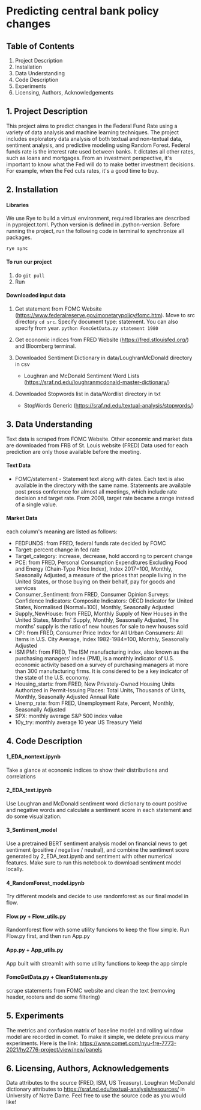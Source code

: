 # Predicting central bank policy changes

## Table of Contents
1. Project Description
2. Installation
3. Data Understanding
4. Code Description
5. Experiments
6. Licensing, Authors, Acknowledgements

## 1. Project Description
This project aims to predict changes in the Federal Fund Rate using a variety of data analysis and machine learning techniques. The project includes exploratory data analysis of both textual and non-textual data, sentiment analysis, and predictive modeling using Random Forest.
Federal funds rate is the interest rate used between banks. It dictates all other rates, such as loans and mortgages. From an investment perspective, it's important to know what the Fed will do to make better investment decisions. For example, when the Fed cuts rates, it's a good time to buy.

## 2. Installation
#### Libraries
We use Rye to build a virtual environment, required libraries are described in pyproject.toml. Python version is defined in .python-version. Before running the project, run the following code in terminal to synchronize all packages.
```
rye sync
```
#### To run our project
1. do ```git pull```
2. Run 
#### Downloaded input data
1. Get statement from FOMC Website (https://www.federalreserve.gov/monetarypolicy/fomc.htm). Move to src directory `cd src`. Specify document type: statement. You can also specify from year.
   `python FomcGetData.py statement 1980`

2. Get economic indices from FRED Website (https://fred.stlouisfed.org/) and Bloomberg terminal.

3. Downloaded Sentiment Dictionary in data/LoughranMcDonald directory in csv
   * Loughran and McDonald Sentiment Word Lists (https://sraf.nd.edu/loughranmcdonald-master-dictionary/) 

4. Downloaded Stopwords list in data/Wordlist directory in txt
   * StopWords Generic (https://sraf.nd.edu/textual-analysis/stopwords/)


## 3. Data Understanding
Text data is scraped from FOMC Website. Other economic and market data are downloaded from FRB of St. Louis website (FRED)
Data used for each prediction are only those available before the meeting.

#### Text Data
* FOMC/statement - Statement text along with dates. Each text is also available in the directory with the same name. Statements are available post press conference for almost all meetings, which include rate decision and target rate. From 2008, target rate became a range instead of a single value.


#### Market Data
each column's meaning are listed as follows:
* FEDFUNDS: from FRED, federal funds rate decided by FOMC
* Target: percent change in fed rate
* Target_category: increase, decrease, hold according to percent change
* PCE: from FRED, Personal Consumption Expenditures Excluding Food and Energy (Chain-Type Price Index), Index 2017=100, Monthly, Seasonally Adjusted, a measure of the prices that people living in the United States, or those buying on their behalf, pay for goods and services
* Consumer_Sentiment: from FRED, Consumer Opinion Surveys: Confidence Indicators: Composite Indicators: OECD Indicator for United States, Normalised (Normal=100), Monthly, Seasonally Adjusted
* Supply_NewHouse: from FRED, Monthly Supply of New Houses in the United States, Months' Supply, Monthly, Seasonally Adjusted, The months' supply is the ratio of new houses for sale to new houses sold
* CPI: from FRED, Consumer Price Index for All Urban Consumers: All Items in U.S. City Average, Index 1982-1984=100, Monthly, Seasonally Adjusted
* ISM PMI: from FRED, The ISM manufacturing index, also known as the purchasing managers' index (PMI), is a monthly indicator of U.S. economic activity based on a survey of purchasing managers at more than 300 manufacturing firms. It is considered to be a key indicator of the state of the U.S. economy.
* Housing_starts: from FRED, New Privately-Owned Housing Units Authorized in Permit-Issuing Places: Total Units, Thousands of Units, Monthly, Seasonally Adjusted Annual Rate
* Unemp_rate: from FRED, Unemployment Rate, Percent, Monthly, Seasonally Adjusted
* SPX: monthly average S&P 500 index value
* 10y_try: monthly average 10 year US Treasury Yield



## 4. Code Description
#### 1_EDA_nontext.ipynb
Take a glance at economic indices to show their distributions and correlations

#### 2_EDA_text.ipynb
Use Loughran and McDonald sentiment word dictionary to count positive and negative words and calculate a sentiment score in each statement and do some visualization.

#### 3_Sentiment_model
Use a pretrained BERT sentiment analysis model on financial news to get sentiment (positive / negative / neutral), and combine the sentiment score generated by 2_EDA_text.ipynb and sentiment with other numerical features. Make sure to run this notebook to download sentiment model locally.

#### 4_RandomForest_model.ipynb
Try different models and decide to use randomforest as our final model in flow.

#### Flow.py + Flow_utils.py
Randomforest flow with some utility funcions to keep the flow simple. Run Flow.py first, and then run App.py

#### App.py + App_utils.py
App built with streamlit with some utility functions to keep the app simple

#### FomcGetData.py + CleanStatements.py
scrape statements from FOMC website and clean the text (removing header, rooters and do some filtering)

## 5. Experiments
The metrics and confusion matrix of baseline model and rolling window model are recorded in comet. To make it simple, we delete previous many experiments. Here is the link: https://www.comet.com/nyu-fre-7773-2021/hy2776-project/view/new/panels

## 6. Licensing, Authors, Acknowledgements
Data attributes to the source (FRED, ISM, US Treasury). Loughran McDonald dictionary attributes to https://sraf.nd.edu/textual-analysis/resources/ in University of Notre Dame.
Feel free to use the source code as you would like!
